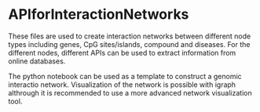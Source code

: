# APIforInteractionNetworks

These files are used to create interaction networks between different node types including genes, CpG sites/islands, compound and diseases.
For the different nodes, different APIs can be used to extract information from online databases.

The python notebook can be used as a template to construct a genomic interactio network. Visualization of the network is possible with igraph althrough 
it is recommended to use a more advanced network visualization tool.
